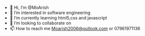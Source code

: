 - 👋 Hi, I’m @MoArish
- 👀 I’m interested in software engineering
- 🌱 I’m currently learning html5,css and javascript
- 💞️ I’m looking to collaborate on 
- 📫 How to reach me Moarish2006@outlook.com or 07961971136

<!---
MoArish/MoArish is a ✨ special ✨ repository because its `README.md` (this file) appears on your GitHub profile.
You can click the Preview link to take a look at your changes.
--->
